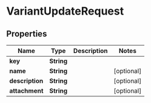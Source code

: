 

# VariantUpdateRequest


## Properties

| Name | Type | Description | Notes |
|------------ | ------------- | ------------- | -------------|
|**key** | **String** |  |  |
|**name** | **String** |  |  [optional] |
|**description** | **String** |  |  [optional] |
|**attachment** | **String** |  |  [optional] |



